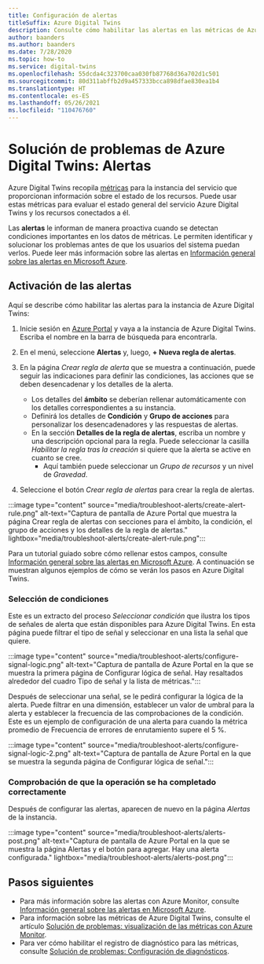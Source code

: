 ```yaml
---
title: Configuración de alertas
titleSuffix: Azure Digital Twins
description: Consulte cómo habilitar las alertas en las métricas de Azure Digital Twins.
author: baanders
ms.author: baanders
ms.date: 7/28/2020
ms.topic: how-to
ms.service: digital-twins
ms.openlocfilehash: 55dcda4c323700caa030fb87768d36a702d1c501
ms.sourcegitcommit: 80d311abffb2d9a457333bcca898dfae830ea1b4
ms.translationtype: HT
ms.contentlocale: es-ES
ms.lasthandoff: 05/26/2021
ms.locfileid: "110476760"
---
```

# <a name="troubleshooting-azure-digital-twins-alerts"></a>Solución de problemas de Azure Digital Twins: Alertas

Azure Digital Twins recopila [métricas](troubleshoot-metrics.md) para la instancia del servicio que proporcionan información sobre el estado de los recursos. Puede usar estas métricas para evaluar el estado general del servicio Azure Digital Twins y los recursos conectados a él.

Las **alertas** le informan de manera proactiva cuando se detectan condiciones importantes en los datos de métricas. Le permiten identificar y solucionar los problemas antes de que los usuarios del sistema puedan verlos. Puede leer más información sobre las alertas en [Información general sobre las alertas en Microsoft Azure](../azure-monitor/alerts/alerts-overview.md).

## <a name="turn-on-alerts"></a>Activación de las alertas

Aquí se describe cómo habilitar las alertas para la instancia de Azure Digital Twins:

1. Inicie sesión en [Azure Portal](https://portal.azure.com) y vaya a la instancia de Azure Digital Twins. Escriba el nombre en la barra de búsqueda para encontrarla. 

2. En el menú, seleccione **Alertas** y, luego, **+ Nueva regla de alertas**.

3. En la página *Crear regla de alerta* que se muestra a continuación, puede seguir las indicaciones para definir las condiciones, las acciones que se deben desencadenar y los detalles de la alerta.     
    * Los detalles del **ámbito** se deberían rellenar automáticamente con los detalles correspondientes a su instancia.
    * Definirá los detalles de **Condición** y **Grupo de acciones** para personalizar los desencadenadores y las respuestas de alertas.
    * En la sección **Detalles de la regla de alertas**, escriba un nombre y una descripción opcional para la regla. Puede seleccionar la casilla _Habilitar la regla tras la creación_ si quiere que la alerta se active en cuanto se cree.
        - Aquí también puede seleccionar un _Grupo de recursos_ y un nivel de _Gravedad_.

4. Seleccione el botón _Crear regla de alertas_ para crear la regla de alertas.

:::image type="content" source="media/troubleshoot-alerts/create-alert-rule.png" alt-text="Captura de pantalla de Azure Portal que muestra la página Crear regla de alertas con secciones para el ámbito, la condición, el grupo de acciones y los detalles de la regla de alertas." lightbox="media/troubleshoot-alerts/create-alert-rule.png":::

Para un tutorial guiado sobre cómo rellenar estos campos, consulte [Información general sobre las alertas en Microsoft Azure](../azure-monitor/alerts/alerts-overview.md). A continuación se muestran algunos ejemplos de cómo se verán los pasos en Azure Digital Twins.

### <a name="select-conditions"></a>Selección de condiciones

Este es un extracto del proceso *Seleccionar condición* que ilustra los tipos de señales de alerta que están disponibles para Azure Digital Twins. En esta página puede filtrar el tipo de señal y seleccionar en una lista la señal que quiere.

:::image type="content" source="media/troubleshoot-alerts/configure-signal-logic.png" alt-text="Captura de pantalla de Azure Portal en la que se muestra la primera página de Configurar lógica de señal. Hay resaltados alrededor del cuadro Tipo de señal y la lista de métricas.":::

Después de seleccionar una señal, se le pedirá configurar la lógica de la alerta. Puede filtrar en una dimensión, establecer un valor de umbral para la alerta y establecer la frecuencia de las comprobaciones de la condición. Este es un ejemplo de configuración de una alerta para cuando la métrica promedio de Frecuencia de errores de enrutamiento supere el 5 %.

:::image type="content" source="media/troubleshoot-alerts/configure-signal-logic-2.png" alt-text="Captura de pantalla de Azure Portal en la que se muestra la segunda página de Configurar lógica de señal.":::

### <a name="verify-success"></a>Comprobación de que la operación se ha completado correctamente

Después de configurar las alertas, aparecen de nuevo en la página *Alertas* de la instancia.
 
:::image type="content" source="media/troubleshoot-alerts/alerts-post.png" alt-text="Captura de pantalla de Azure Portal en la que se muestra la página Alertas y el botón para agregar. Hay una alerta configurada." lightbox="media/troubleshoot-alerts/alerts-post.png":::

## <a name="next-steps"></a>Pasos siguientes

* Para más información sobre las alertas con Azure Monitor, consulte [Información general sobre las alertas en Microsoft Azure](../azure-monitor/alerts/alerts-overview.md).
* Para información sobre las métricas de Azure Digital Twins, consulte el artículo [Solución de problemas: visualización de las métricas con Azure Monitor](troubleshoot-metrics.md).
* Para ver cómo habilitar el registro de diagnóstico para las métricas, consulte [Solución de problemas: Configuración de diagnósticos](troubleshoot-diagnostics.md).

